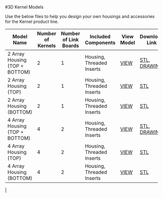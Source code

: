 #3D Kernel Models

Use the below files to help you design your own housings and accessories for the Kernel product line.

|    **Model Name**    | **Number of Kernels** | **Number of Link Boards**    | **Included Components**  | **View Model** |**Download Link** | **Comments** |
|----------------------|-----------------------|------------------------------|--------------------------|----------------|------------------|--------------|
| 2 Array Housing (TOP + BOTTOM)| 2                     | 1                            | Housing, Threaded Inserts|  [VIEW](https://skfb.ly/6uWXO)      | [STL](http://docs.peauproductions.com/kernel/3d_models/2_kernel_housing_assem.STL), [DRAWING]( http://docs.peauproductions.com/kernel/3d_models/2_kernel_housing_assem.PDF)                |              |
| 2 Array Housing (TOP)| 2                     | 1                            | Housing, Threaded Inserts|  [VIEW](https://skfb.ly/6uWXM)      | [STL](http://docs.peauproductions.com/kernel/3d_models/2_kernel_top.STL)                 |              |
| 2 Array Housing (BOTTOM)| 2                     | 1                            | Housing, Threaded Inserts|  [VIEW](https://skfb.ly/6uWXH)      | [STL](http://docs.peauproductions.com/kernel/3d_models/2_kernel_bottom.STL)                 |              |
| 4 Array Housing (TOP + BOTTOM)| 4                     | 2                            | Housing, Threaded Inserts|  [VIEW]()      | [STL](http://docs.peauproductions.com/kernel/3d_models/2_kernel_housing_assem.STL), [DRAWING]( http://docs.peauproductions.com/kernel/3d_models/4_kernel_housing_assem.PDF)                |              |
| 4 Array Housing (TOP)| 4                     | 2                            | Housing, Threaded Inserts|  [VIEW]()      | [STL](http://docs.peauproductions.com/kernel/3d_models/4_kernel_top.STL)                 |              |
| 4 Array Housing (BOTTOM)| 4                     | 2                            | Housing, Threaded Inserts|  [VIEW]()      | [STL](http://docs.peauproductions.com/kernel/3d_models/4_kernel_bottom.STL)                 |   
|







  



































